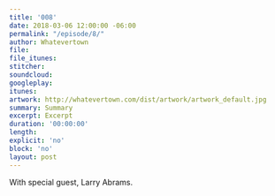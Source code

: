 ```yaml
---
title: '008'
date: 2018-03-06 12:00:00 -06:00
permalink: "/episode/8/"
author: Whatevertown
file: 
file_itunes: 
stitcher: 
soundcloud: 
googleplay: 
itunes: 
artwork: http://whatevertown.com/dist/artwork/artwork_default.jpg
summary: Summary
excerpt: Excerpt
duration: '00:00:00'
length: 
explicit: 'no'
block: 'no'
layout: post
---
```


With special guest, Larry Abrams.
